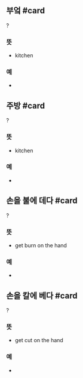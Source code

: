 ## 부엌 #card
?
### 뜻
- kitchen
### 예
-
<!--SR:!2025-01-26,28,270-->

## 주방 #card
?
### 뜻
- kitchen
### 예
-
<!--SR:!2025-01-13,9,230-->

## 손을 불에 데다 #card
?
### 뜻
- get burn on the hand
### 예
-
<!--SR:!2025-01-30,24,250-->

## 손을 칼에 베다 #card
?
### 뜻
- get cut on the hand
### 예
-
<!--SR:!2025-01-21,21,250-->
